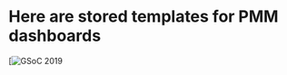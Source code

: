 # Here are stored templates for PMM dashboards 

[![GSoC 2019](https://www.percona.com/googlesummerofcode2019)

